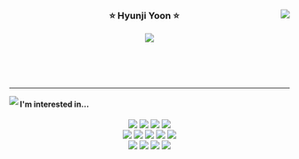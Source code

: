 <div align="center">
  <img align="right" src="https://github-readme-stats.vercel.app/api?username=kamg2218&show_icons=true&theme=radical"/>

  <h3>⭐ Hyunji Yoon ⭐</h3>
  <a href="https://solved.ac/kamg2218"><img src="http://mazassumnida.wtf/api/mini/generate_badge?boj=kamg2218"/></a>
  
  <div>&ensp;</div>
<!--   <div align="left">&emsp;&emsp; 📓 Blog : <a href="https://hazellog.tistory.com">https://hazellog.tistory.com</a></div> -->
<!--   <div align="left">&emsp;&emsp; 📄 Resume: ... </div> -->
  <br/>
  <br/>
  <br/>
  
  <hr/>
  <img align="left" src="https://github-readme-stats.vercel.app/api/top-langs/?username=kamg2218&layout=compact&hide=Objective-c,php"/>
  <h4 align="left">I'm interested in...</h4>
  <img src="https://img.shields.io/badge/C-A8B9CC?style=flat-square&logo=C&logoColor=white"/>
  <img src="https://img.shields.io/badge/C++-00599C?style=flat-square&logo=Cplusplus&logoColor=white"/>
  <img src="https://img.shields.io/badge/JavaScript-F7DF1E?style=flat-square&logo=JavaScript&logoColor=white"/>
  <img src="https://img.shields.io/badge/TypeScript-3178C6?style=flat-square&logo=TypeScript&logoColor=white"/>
  <br/>
  <img src="https://img.shields.io/badge/HTML-E34F26?style=flat-square&logo=HTML5&logoColor=white"/>
  <img src="https://img.shields.io/badge/CSS-1572B6?style=flat-square&logo=CSS3&logoColor=white"/>
  <img src="https://img.shields.io/badge/React-61DAFB?style=flat-square&logo=React&logoColor=white"/>
  <img src="https://img.shields.io/badge/Redux-764ABC?style=flat-square&logo=Redux&logoColor=white"/>
  <img src="https://img.shields.io/badge/Socket.io-010101?style=flat-square&logo=Socket.io&logoColor=white"/>
  <br/>  
  <img src="https://img.shields.io/badge/Node.js-339933?style=flat-square&logo=Node.js&logoColor=white"/>
  <img src="https://img.shields.io/badge/ts_node-3178C6?style=flat-square&logo=ts-node&logoColor=white"/>
  <img src="https://img.shields.io/badge/mariaDB-003545?style=flat-square&logo=mariaDB&logoColor=white"/>
<img src="https://img.shields.io/badge/MySQL-4479A1?style=flat-square&logo=MySQL&logoColor=white"/>

  
  <br/>
  <br/>
  
</div>


<!-- **Hyunji Yoon**
[![Solved.ac
프로필](http://mazassumnida.wtf/api/mini/generate_badge?boj=kamg2218)](https://solved.ac/kamg2218)

![Anurag's GitHub stats](https://github-readme-stats.vercel.app/api?username=kamg2218&show_icons=true&theme=radical)

[![Top Langs](https://github-readme-stats.vercel.app/api/top-langs/?username=kamg2218&layout=compact&hide=Objective-c,php)](https://github.com/anuraghazra/github-readme-stats)

<hr/>


### I'm studying in 42Seoul!

[![hyoon's 42 stats](https://badge42.vercel.app/api/v2/cl2bjr8kk010309mgefh0qukt/stats?cursusId=21&coalitionId=88)](https://github.com/kamg2218/42Seoul)

<hr/>
 -->
